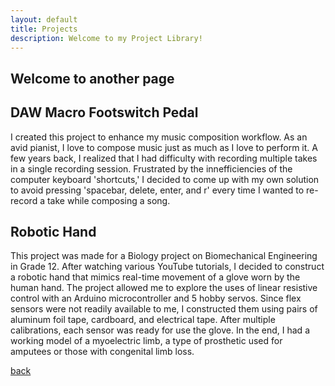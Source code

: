 ```yaml
---
layout: default
title: Projects
description: Welcome to my Project Library!
---
```


## Welcome to another page

## DAW Macro Footswitch Pedal 
I created this project to enhance my music composition workflow. As an avid pianist, I love to compose music just as much as I love to perform it. A few years back, I realized that I had difficulty with recording multiple takes in a single recording session. Frustrated by the innefficiencies of the computer keyboard 'shortcuts,' I decided to come up with my own solution to avoid pressing 'spacebar, delete, enter, and r' every time I wanted to re-record a take while composing a song.

## Robotic Hand
This project was made for a Biology project on Biomechanical Engineering in Grade 12. After watching various YouTube tutorials, I decided to construct a robotic hand that mimics real-time movement of a glove worn by the human hand. The project allowed me to explore the uses of linear resistive control with an Arduino microcontroller and 5 hobby servos. Since flex sensors were not readily available to me, I constructed them using pairs of aluminum foil tape, cardboard, and electrical tape. After multiple calibrations, each sensor was ready for use the glove. In the end, I had a working model of a myoelectric limb, a type of prosthetic used for amputees or those with congenital limb loss.

[back](./)
